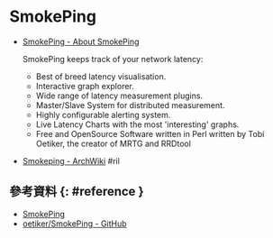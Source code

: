 # SmokePing

  - [SmokePing \- About SmokePing](https://oss.oetiker.ch/smokeping/)

    SmokePing keeps track of your network latency:

      - Best of breed latency visualisation.
      - Interactive graph explorer.
      - Wide range of latency measurement plugins.
      - Master/Slave System for distributed measurement.
      - Highly configurable alerting system.
      - Live Latency Charts with the most 'interesting' graphs.
      - Free and OpenSource Software written in Perl written by Tobi Oetiker, the creator of MRTG and RRDtool

  - [Smokeping \- ArchWiki](https://wiki.archlinux.org/index.php/smokeping) #ril

## 參考資料 {: #reference }

  - [SmokePing](https://oss.oetiker.ch/smokeping/)
  - [oetiker/SmokePing - GitHub](https://github.com/oetiker/SmokePing)
